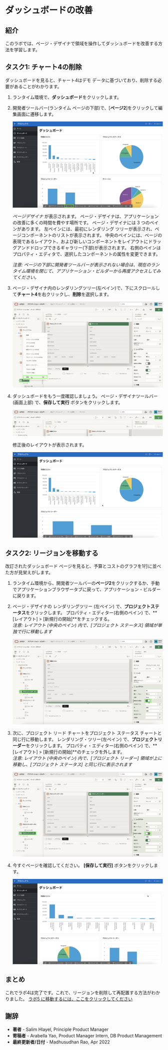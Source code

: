 # ダッシュボードの改善

## 紹介

このラボでは、ページ・デザイナで領域を操作してダッシュボードを改善する方法を学習します。

## タスク1: チャート4の削除
ダッシュボードを見ると、チャート4はデモ データに基づいており、削除する必要があることがわかります。

1. ランタイム環境で、**ダッシュボード**をクリックします。
2. 開発者ツールバー(ランタイム ページの下部)で、[**ページ2**]をクリックして編集画面に遷移します。

    ![](images/go-page2.png " ")

    *ページデザイナ* が表示されます。 ページ・デザイナは、アプリケーションの改善に多くの時間を費やす場所です。 ページ・デザイナには 3 つのペインがあります。 左ペインには、最初にレンダリング ツリーが表示され、ページコンポーネントのリストが表示されます。 中央のペインには、ページの表現であるレイアウト、および新しいコンポーネントをレイアウトにドラッグアンドドロップできるギャラリー(下部)が表示されます。 右側のペインはプロパティ・エディタで、選択したコンポーネントの属性を変更できます。

     *注意: ページの下部に開発者ツールバーが表示されない場合は、現在のランタイム環境を閉じて、アプリケーション・ビルダーから再度アクセスしてみてください。*

3. ページ・デザイナ内のレンダリングツリー(左ペイン)で、下にスクロールして**チャート4**を右クリックし、**削除**を選択します。

    ![](images/delete-chart.png " ")

4. ダッシュボードをもう一度確認しましょう。
     ページ・デザイナツールバー (画面上部) で、**保存して実行** ボタンをクリックします。

    ![](images/run-dash.png " ")

    修正後のレイアウトが表示されます。

    ![](images/view-dash.png " ")

## タスク2: リージョンを移動する
改訂されたダッシュボード ページを見ると、予算とコストのグラフを1行に並べた方が見栄えがします。

1. ランタイム環境から、開発者ツールバーの**ページ2**をクリックするか、手動でアプリケーションブラウザータブに戻って、アプリケーション・ビルダーに戻ります。
2. ページ・デザイナの レンダリングツリー (左ペイン) で、**プロジェクトステータス**をクリックします。
     プロパティ・エディター(右側のペイン) で、**[レイアウト] > [新規行の開始]**をチェックする。  
     *注意: レイアウト (中央のペイン) 内で、[プロジェクト ステータス] 領域が単独で行に移動します*

    ![](images/set-status.png " ")

3. 次に、プロジェクト リード チャートをプロジェクト ステータス チャートと同じ行に移動します。
     レンダリング・ツリー(左ペイン) で、**プロジェクトリーダー**をクリックします。
     プロパティ・エディター(右側のペイン) で、**[レイアウト] > [新規行の開始]**のチェックを外します。  
     *注意: レイアウト (中央のペイン) 内で、[プロジェクト リーダー] 領域が上に移動し、[プロジェクト ステータス] と同じ行に表示されます*

    ![](images/set-leads.png " ")

4. 今すぐページを確認してください。
     **[保存して実行]** ボタンをクリックします。

    ![](images/final-dash.png " ")

## **まとめ**

これでラボ4は完了です。これで、リージョンを削除して再配置する方法がわかりました。 [ラボ5 に移動するには、ここをクリックしてください](?lab=lab-5-improving-projects)

## **謝辞**

  - **著者** - Salim Hlayel, Principle Product Manager
  - **寄稿者** - Arabella Yao, Product Manager Intern, DB Product Management
  - **最終更新者/日付** - Madhusudhan Rao, Apr 2022
